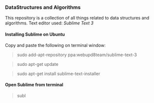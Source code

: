 ### DataStructures and Algorithms
This repository is a collection of all things related to data structures and algorithms. 
Text editor used: *Sublime Text 3*

#### Installing Sublime on Ubuntu
Copy and paste the following on terminal window:

>sudo add-apt-repository ppa:webupd8team/sublime-text-3

>sudo apt-get update

>sudo apt-get install sublime-text-installer 

#### Open Sublime from terminal

>subl